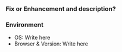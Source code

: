 

### Fix or Enhancement and description?




### Environment
- OS: Write here
- Browser & Version: Write here